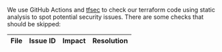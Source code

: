 We use GitHub Actions and [tfsec](https://github.com/aquasecurity/tfsec) to check our terraform code using static analysis to spot potential security issues. There are some checks that should be skipped:

| File                                     | Issue ID                                   | Impact                                                                                                                                        | Resolution                                                                                                                            |
|------------------------------------------|--------------------------------------------|-----------------------------------------------------------------------------------------------------------------------------------------------|---------------------------------------------------------------------------------------------------------------------------------------|

